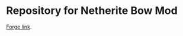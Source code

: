 # Repository for Netherite Bow Mod
[Forge link](https://www.curseforge.com/minecraft/mc-mods/strong-netherite-bow).